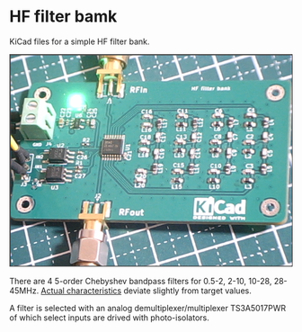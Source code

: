 # HF filter bamk

KiCad files for a simple HF filter bank.

![screenshot](https://github.com/kazkojima/filterbank/blob/main/images/Figure_2.png)

There are 4 5-order Chebyshev bandpass filters for 0.5-2, 2-10, 10-28, 28-45MHz.
 [Actual characteristics](https://github.com/kazkojima/filterbank/blob/main/images/Figure_1.png) deviate slightly from target values.


A filter is selected with an analog demultiplexer/multiplexer TS3A5017PWR of which select inputs are drived with photo-isolators.
